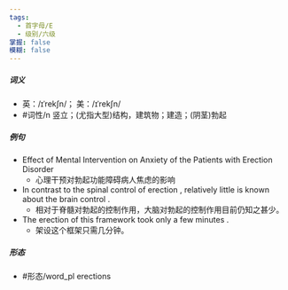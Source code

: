 ```yaml
---
tags:
  - 首字母/E
  - 级别/六级
掌握: false
模糊: false
---
```

##### 词义
- 英：/ɪˈrekʃn/； 美：/ɪˈrekʃn/
- #词性/n  竖立；(尤指大型)结构，建筑物；建造；(阴茎)勃起
##### 例句
- Effect of Mental Intervention on Anxiety of the Patients with Erection Disorder
	- 心理干预对勃起功能障碍病人焦虑的影响
- In contrast to the spinal control of erection , relatively little is known about the brain control .
	- 相对于脊髓对勃起的控制作用，大脑对勃起的控制作用目前仍知之甚少。
- The erection of this framework took only a few minutes .
	- 架设这个框架只需几分钟。
##### 形态
- #形态/word_pl erections
